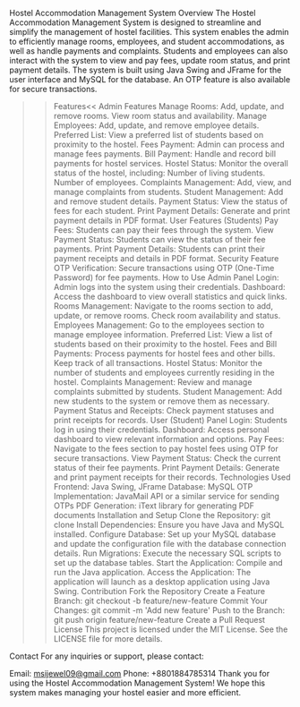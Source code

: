 Hostel Accommodation Management System
Overview
The Hostel Accommodation Management System is designed to streamline and simplify the management of hostel facilities. This system enables the admin to efficiently manage rooms, employees, and student accommodations, as well as handle payments and complaints. Students and employees can also interact with the system to view and pay fees, update room status, and print payment details. The system is built using Java Swing and JFrame for the user interface and MySQL for the database. An OTP feature is also available for secure transactions.

>> Features<<
Admin Features
Manage Rooms: Add, update, and remove rooms. View room status and availability.
Manage Employees: Add, update, and remove employee details.
Preferred List: View a preferred list of students based on proximity to the hostel.
Fees Payment: Admin can process and manage fees payments.
Bill Payment: Handle and record bill payments for hostel services.
Hostel Status: Monitor the overall status of the hostel, including:
Number of living students.
Number of employees.
Complaints Management: Add, view, and manage complaints from students.
Student Management: Add and remove student details.
Payment Status: View the status of fees for each student.
Print Payment Details: Generate and print payment details in PDF format.
User Features (Students)
Pay Fees: Students can pay their fees through the system.
View Payment Status: Students can view the status of their fee payments.
Print Payment Details: Students can print their payment receipts and details in PDF format.
Security Feature
OTP Verification: Secure transactions using OTP (One-Time Password) for fee payments.
How to Use
Admin Panel
Login: Admin logs into the system using their credentials.
Dashboard: Access the dashboard to view overall statistics and quick links.
Rooms Management: Navigate to the rooms section to add, update, or remove rooms. Check room availability and status.
Employees Management: Go to the employees section to manage employee information.
Preferred List: View a list of students based on their proximity to the hostel.
Fees and Bill Payments: Process payments for hostel fees and other bills. Keep track of all transactions.
Hostel Status: Monitor the number of students and employees currently residing in the hostel.
Complaints Management: Review and manage complaints submitted by students.
Student Management: Add new students to the system or remove them as necessary.
Payment Status and Receipts: Check payment statuses and print receipts for records.
User (Student) Panel
Login: Students log in using their credentials.
Dashboard: Access personal dashboard to view relevant information and options.
Pay Fees: Navigate to the fees section to pay hostel fees using OTP for secure transactions.
View Payment Status: Check the current status of their fee payments.
Print Payment Details: Generate and print payment receipts for their records.
Technologies Used
Frontend: Java Swing, JFrame
Database: MySQL
OTP Implementation: JavaMail API or a similar service for sending OTPs
PDF Generation: iText library for generating PDF documents
Installation and Setup
Clone the Repository: git clone <repository-url>
Install Dependencies: Ensure you have Java and MySQL installed.
Configure Database: Set up your MySQL database and update the configuration file with the database connection details.
Run Migrations: Execute the necessary SQL scripts to set up the database tables.
Start the Application: Compile and run the Java application.
Access the Application: The application will launch as a desktop application using Java Swing.
Contribution
Fork the Repository
Create a Feature Branch: git checkout -b feature/new-feature
Commit Your Changes: git commit -m 'Add new feature'
Push to the Branch: git push origin feature/new-feature
Create a Pull Request
License
This project is licensed under the MIT License. See the LICENSE file for more details.

Contact
For any inquiries or support, please contact:

Email: msijewel09@gmail.com
Phone: +8801884785314
Thank you for using the Hostel Accommodation Management System! We hope this system makes managing your hostel easier and more efficient.







